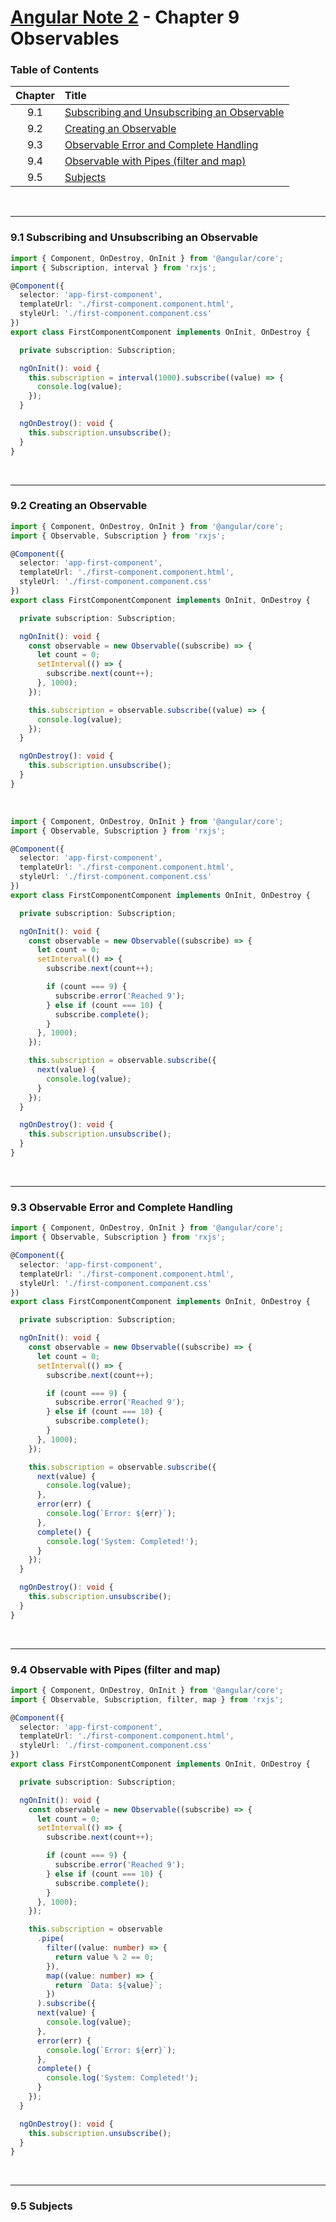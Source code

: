 # [Angular Note 2](../README.md) - Chapter 9 Observables

### Table of Contents
| Chapter | Title |
| :-: | :- |
| 9.1 | [Subscribing and Unsubscribing an Observable](#91-subscribing-and-unsubscribing-an-observable) |
| 9.2 | [Creating an Observable](#92-creating-an-observable) |
| 9.3 | [Observable Error and Complete Handling](#93-observable-error-and-complete-handling) |
| 9.4 | [Observable with Pipes (filter and map)](#94-observable-with-pipes-filter-and-map) |
| 9.5 | [Subjects](#95-subjects) |

<br>
<hr>

### 9.1 Subscribing and Unsubscribing an Observable
```ts
import { Component, OnDestroy, OnInit } from '@angular/core';
import { Subscription, interval } from 'rxjs';

@Component({
  selector: 'app-first-component',
  templateUrl: './first-component.component.html',
  styleUrl: './first-component.component.css'
})
export class FirstComponentComponent implements OnInit, OnDestroy {

  private subscription: Subscription;

  ngOnInit(): void {
    this.subscription = interval(1000).subscribe((value) => {
      console.log(value);
    });
  }

  ngOnDestroy(): void {
    this.subscription.unsubscribe();
  }
}
```

<br>
<hr>

### 9.2 Creating an Observable
```ts
import { Component, OnDestroy, OnInit } from '@angular/core';
import { Observable, Subscription } from 'rxjs';

@Component({
  selector: 'app-first-component',
  templateUrl: './first-component.component.html',
  styleUrl: './first-component.component.css'
})
export class FirstComponentComponent implements OnInit, OnDestroy {

  private subscription: Subscription;

  ngOnInit(): void {
    const observable = new Observable((subscribe) => {
      let count = 0;
      setInterval(() => {
        subscribe.next(count++);
      }, 1000);
    });

    this.subscription = observable.subscribe((value) => {
      console.log(value);
    });
  }

  ngOnDestroy(): void {
    this.subscription.unsubscribe();
  }
}
```

<br>

```ts
import { Component, OnDestroy, OnInit } from '@angular/core';
import { Observable, Subscription } from 'rxjs';

@Component({
  selector: 'app-first-component',
  templateUrl: './first-component.component.html',
  styleUrl: './first-component.component.css'
})
export class FirstComponentComponent implements OnInit, OnDestroy {

  private subscription: Subscription;

  ngOnInit(): void {
    const observable = new Observable((subscribe) => {
      let count = 0;
      setInterval(() => {
        subscribe.next(count++);

        if (count === 9) {
          subscribe.error('Reached 9');
        } else if (count === 10) {
          subscribe.complete();
        }
      }, 1000);
    });

    this.subscription = observable.subscribe({
      next(value) {
        console.log(value);
      }
    });
  }

  ngOnDestroy(): void {
    this.subscription.unsubscribe();
  }
}
```

<br>
<hr>

### 9.3 Observable Error and Complete Handling
```ts
import { Component, OnDestroy, OnInit } from '@angular/core';
import { Observable, Subscription } from 'rxjs';

@Component({
  selector: 'app-first-component',
  templateUrl: './first-component.component.html',
  styleUrl: './first-component.component.css'
})
export class FirstComponentComponent implements OnInit, OnDestroy {

  private subscription: Subscription;

  ngOnInit(): void {
    const observable = new Observable((subscribe) => {
      let count = 0;
      setInterval(() => {
        subscribe.next(count++);

        if (count === 9) {
          subscribe.error('Reached 9');
        } else if (count === 10) {
          subscribe.complete();
        }
      }, 1000);
    });

    this.subscription = observable.subscribe({
      next(value) {
        console.log(value);
      },
      error(err) {
        console.log(`Error: ${err}`);
      },
      complete() {
        console.log('System: Completed!');
      }
    });
  }

  ngOnDestroy(): void {
    this.subscription.unsubscribe();
  }
}
```

<br>
<hr>

### 9.4 Observable with Pipes (filter and map)
```ts
import { Component, OnDestroy, OnInit } from '@angular/core';
import { Observable, Subscription, filter, map } from 'rxjs';

@Component({
  selector: 'app-first-component',
  templateUrl: './first-component.component.html',
  styleUrl: './first-component.component.css'
})
export class FirstComponentComponent implements OnInit, OnDestroy {

  private subscription: Subscription;

  ngOnInit(): void {
    const observable = new Observable((subscribe) => {
      let count = 0;
      setInterval(() => {
        subscribe.next(count++);

        if (count === 9) {
          subscribe.error('Reached 9');
        } else if (count === 10) {
          subscribe.complete();
        }
      }, 1000);
    });

    this.subscription = observable
      .pipe(
        filter((value: number) => {
          return value % 2 == 0;
        }),
        map((value: number) => {
          return `Data: ${value}`;
        })
      ).subscribe({
      next(value) {
        console.log(value);
      },
      error(err) {
        console.log(`Error: ${err}`);
      },
      complete() {
        console.log('System: Completed!');
      }
    });
  }

  ngOnDestroy(): void {
    this.subscription.unsubscribe();
  }
}
```

<br>
<hr>

### 9.5 Subjects
